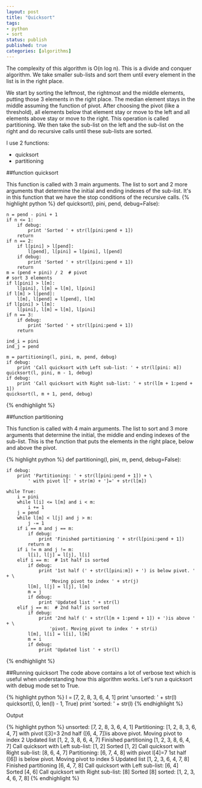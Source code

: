 ```yaml
---
layout: post
title: "Quicksort"
tags:
- python
- sort
status: publish
published: true
categories: [algorithms]
---
```

The complexity of this algorithm is O(n log n). This is a divide and conquer algorithm. We take smaller sub-lists and sort them until every element in the list is in the right place.

We start by sorting the leftmost, the rightmost and the middle elements, putting those 3 elements in the right place. The median element stays in the middle assuming the function of pivot. After choosing the pivot (like a threshold), all elements below that element stay or move to the left and all elements above stay or move to the right. This operation is called partitioning. We then take the sub-list on the left and the sub-list on the right and do recursive calls until these sub-lists are sorted.
<!-- more -->
I use 2 functions:

* quicksort
* partitioning

##function quicksort

This function is called with 3 main arguments. The list to sort and 2 more arguments that determine the initial and ending indexes of the sub-list. It's in this function that we have the stop conditions of the recursive calls.
{% highlight python %}
def quicksort(l, pini, pend, debug=False):

    n = pend - pini + 1
    if n <= 1:
        if debug:
            print 'Sorted ' + str(l[pini:pend + 1])
        return
    if n == 2:
        if l[pini] > l[pend]:
            l[pend], l[pini] = l[pini], l[pend]
        if debug:
            print 'Sorted ' + str(l[pini:pend + 1])
        return
    m = (pend + pini) / 2  # pivot
    # sort 3 elements
    if l[pini] > l[m]:
        l[pini], l[m] = l[m], l[pini]
    if l[m] > l[pend]:
        l[m], l[pend] = l[pend], l[m]
    if l[pini] > l[m]:
        l[pini], l[m] = l[m], l[pini]
    if n == 3:
        if debug:
            print 'Sorted ' + str(l[pini:pend + 1])
        return

    ind_i = pini
    ind_j = pend

    m = partitioning(l, pini, m, pend, debug)
    if debug:
        print 'Call quicksort with Left sub-list: ' + str(l[pini: m])
    quicksort(l, pini, m - 1, debug)
    if debug:
        print 'Call quicksort with Right sub-list: ' + str(l[m + 1:pend + 1])
    quicksort(l, m + 1, pend, debug)
{% endhighlight %}



##function partitioning

This function is called with 4 main arguments. The list to sort and 3 more arguments that determine the initial, the middle and ending indexes of the sub-list. This is the function that puts the elements in the right place, below and above the pivot.

{% highlight python %}
def partitioning(l, pini, m, pend, debug=False):

    if debug:
        print 'Partitioning: ' + str(l[pini:pend + 1]) + \
            ' with pivot l[' + str(m) + ']=' + str(l[m])

    while True:
        i = pini
        while l[i] <= l[m] and i < m:
            i += 1
        j = pend
        while l[m] < l[j] and j > m:
            j -= 1
        if i == m and j == m:
            if debug:
                print 'Finished partitioning ' + str(l[pini:pend + 1])
            return m
        if i != m and j != m:
            l[i], l[j] = l[j], l[i]
        elif i == m:  # 1st half is sorted
            if debug:
                print '1st half (' + str(l[pini:m]) + ') is below pivot. ' + \
                    'Moving pivot to index ' + str(j)
            l[m], l[j] = l[j], l[m]
            m = j
            if debug:
                print 'Updated list ' + str(l)
        elif j == m:  # 2nd half is sorted
            if debug:
                print '2nd half (' + str(l[m + 1:pend + 1]) + ')is above ' + \
                    'pivot. Moving pivot to index ' + str(i)
            l[m], l[i] = l[i], l[m]
            m = i
            if debug:
                print 'Updated list ' + str(l)
{% endhighlight %}

##Running quicksort
The code above contains a lot of verbose text which is useful when understanding how this algorithm works. Let's run a quicksort with debug mode set to True.

{% highlight python %}
l = [7, 2, 8, 3, 6, 4, 1]
print 'unsorted: ' + str(l)
quicksort(l, 0, len(l) - 1, True)
print 'sorted: ' + str(l)
{% endhighlight %}

Output

{% highlight python %}
unsorted: [7, 2, 8, 3, 6, 4, 1]
Partitioning: [1, 2, 8, 3, 6, 4, 7] with pivot l[3]=3
2nd half ([6, 4, 7])is above pivot. Moving pivot to index 2
Updated list [1, 2, 3, 8, 6, 4, 7]
Finished partitioning [1, 2, 3, 8, 6, 4, 7]
Call quicksort with Left sub-list: [1, 2]
Sorted [1, 2]
Call quicksort with Right sub-list: [8, 6, 4, 7]
Partitioning: [6, 7, 4, 8] with pivot l[4]=7
1st half ([6]) is below pivot. Moving pivot to index 5
Updated list [1, 2, 3, 6, 4, 7, 8]
Finished partitioning [6, 4, 7, 8]
Call quicksort with Left sub-list: [6, 4]
Sorted [4, 6]
Call quicksort with Right sub-list: [8]
Sorted [8]
sorted: [1, 2, 3, 4, 6, 7, 8]
{% endhighlight %}
